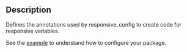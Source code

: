 ## Description

Defines the annotations used by responsive_config 
to create code for responsive variables.

See the [example](https://github.com/marcsanny/responsive-config/tree/main/example) to understand how to configure your package.
